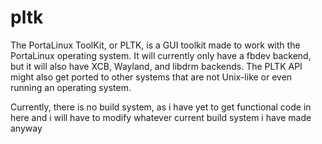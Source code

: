 # pltk
The PortaLinux ToolKit, or PLTK, is a GUI toolkit made to work with the
PortaLinux operating system. It will currently only have a fbdev backend, but
it will also have XCB, Wayland, and libdrm backends. The PLTK API might also get
ported to other systems that are not Unix-like or even running an operating
system.

Currently, there is no build system, as i have yet to get functional code in
here and i will have to modify whatever current build system i have made anyway
